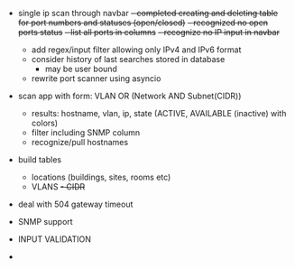 * single ip scan through navbar
    ~~- completed creating and deleting table for port numbers and statuses (open/closed)~~
    ~~- recognized no open ports status~~
    ~~- list all ports in columns~~
    ~~- recognize no IP input in navbar~~
    - add regex/input filter allowing only IPv4 and IPv6 format
    - consider history of last searches stored in database
        - may be user bound
    - rewrite port scanner using asyncio

* scan app with form: VLAN OR (Network AND Subnet(CIDR))
    - results: hostname, vlan, ip, state (ACTIVE, AVAILABLE (inactive) with colors)
    - filter including SNMP column
    - recognize/pull hostnames

* build tables
    - locations (buildings, sites, rooms etc)
    - VLANS
    ~~- CIDR~~


* deal with 504 gateway timeout


* SNMP support

* INPUT VALIDATION

* 


